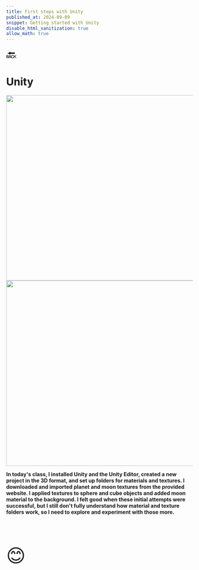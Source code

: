 ```yaml
---
title: First steps with Unity
published_at: 2024-09-09
snippet: Getting started with Unity
disable_html_sanitization: true
allow_math: true
---
```



<a href="https://julienoh000-dms1-blog-83.deno.dev/" style="text-decoration: none; color: black;"><span style="font-size: 30px;">🔙</span></a>


# Unity

<img src="u.jpg" width="800" height="500">
<img src="u2.jpg" width="800" height="500">


**In today's class, I installed Unity and the Unity Editor, created a new project in the 3D format, and set up folders for materials and textures. I downloaded and imported planet and moon textures from the provided website. I applied textures to sphere and cube objects and added moon material to the background. I felt good when these initial attempts were successful, but I still don't fully understand how material and texture folders work, so I need to explore and experiment with those more.**



<br>
<br>
<br>


<span style="font-size: 50px;">😊</span>